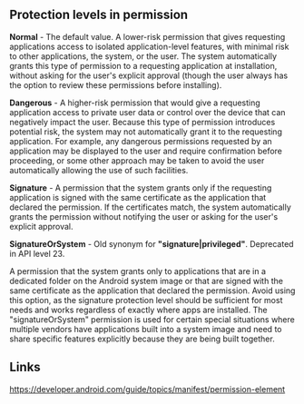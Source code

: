 ## Protection levels in permission

**Normal** - The default value. A lower-risk permission that gives requesting applications access to isolated application-level features, with minimal risk to other applications, the system, or the user. The system automatically grants this type of permission to a requesting application at installation, without asking for the user's explicit approval (though the user always has the option to review these permissions before installing).

**Dangerous** - A higher-risk permission that would give a requesting application access to private user data or control over the device that can negatively impact the user. Because this type of permission introduces potential risk, the system may not automatically grant it to the requesting application. For example, any dangerous permissions requested by an application may be displayed to the user and require confirmation before proceeding, or some other approach may be taken to avoid the user automatically allowing the use of such facilities.

**Signature** - A permission that the system grants only if the requesting application is signed with the same certificate as the application that declared the permission. If the certificates match, the system automatically grants the permission without notifying the user or asking for the user's explicit approval.

**SignatureOrSystem** - Old synonym for **"signature|privileged"**. Deprecated in API level 23.

A permission that the system grants only to applications that are in a dedicated folder on the Android system image or that are signed with the same certificate as the application that declared the permission. Avoid using this option, as the signature protection level should be sufficient for most needs and works regardless of exactly where apps are installed. The "signatureOrSystem" permission is used for certain special situations where multiple vendors have applications built into a system image and need to share specific features explicitly because they are being built together.

## Links
https://developer.android.com/guide/topics/manifest/permission-element
